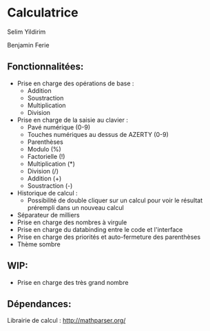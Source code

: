 # Calculatrice

Selim Yildirim

Benjamin Ferie


## Fonctionnalitées: 

- Prise en charge des opérations de base :
  - Addition
  - Soustraction
  - Multiplication
  - Division
- Prise en charge de la saisie au clavier :
  - Pavé numérique (0-9)
  - Touches numériques au dessus de AZERTY (0-9)
  - Parenthèses
  - Modulo (%)
  - Factorielle (!)
  - Multiplication (*)
  - Division (/)
  - Addition (+)
  - Soustraction (-)
- Historique de calcul :
  - Possibilité de double cliquer sur un calcul pour voir le résultat prérempli dans un nouveau calcul
- Séparateur de milliers
- Prise en charge des nombres à virgule
- Prise en charge du databinding entre le code et l'interface
- Prise en charge des priorités et auto-fermeture des parenthèses
- Thème sombre

## WIP:
- Prise en charge des très grand nombre 

## Dépendances:

Librairie de calcul : http://mathparser.org/
